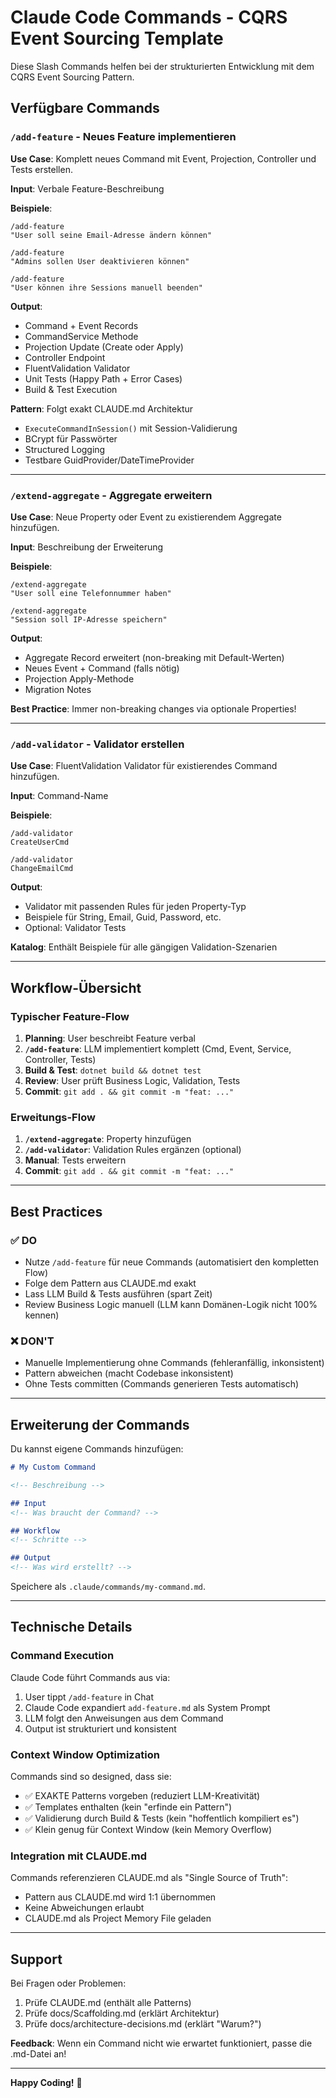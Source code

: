 # Claude Code Commands - CQRS Event Sourcing Template

Diese Slash Commands helfen bei der strukturierten Entwicklung mit dem CQRS Event Sourcing Pattern.

## Verfügbare Commands

### `/add-feature` - Neues Feature implementieren

**Use Case**: Komplett neues Command mit Event, Projection, Controller und Tests erstellen.

**Input**: Verbale Feature-Beschreibung

**Beispiele**:
```
/add-feature
"User soll seine Email-Adresse ändern können"

/add-feature
"Admins sollen User deaktivieren können"

/add-feature
"User können ihre Sessions manuell beenden"
```

**Output**:
- Command + Event Records
- CommandService Methode
- Projection Update (Create oder Apply)
- Controller Endpoint
- FluentValidation Validator
- Unit Tests (Happy Path + Error Cases)
- Build & Test Execution

**Pattern**: Folgt exakt CLAUDE.md Architektur
- `ExecuteCommandInSession()` mit Session-Validierung
- BCrypt für Passwörter
- Structured Logging
- Testbare GuidProvider/DateTimeProvider

---

### `/extend-aggregate` - Aggregate erweitern

**Use Case**: Neue Property oder Event zu existierendem Aggregate hinzufügen.

**Input**: Beschreibung der Erweiterung

**Beispiele**:
```
/extend-aggregate
"User soll eine Telefonnummer haben"

/extend-aggregate
"Session soll IP-Adresse speichern"
```

**Output**:
- Aggregate Record erweitert (non-breaking mit Default-Werten)
- Neues Event + Command (falls nötig)
- Projection Apply-Methode
- Migration Notes

**Best Practice**: Immer non-breaking changes via optionale Properties!

---

### `/add-validator` - Validator erstellen

**Use Case**: FluentValidation Validator für existierendes Command hinzufügen.

**Input**: Command-Name

**Beispiele**:
```
/add-validator
CreateUserCmd

/add-validator
ChangeEmailCmd
```

**Output**:
- Validator mit passenden Rules für jeden Property-Typ
- Beispiele für String, Email, Guid, Password, etc.
- Optional: Validator Tests

**Katalog**: Enthält Beispiele für alle gängigen Validation-Szenarien

---

## Workflow-Übersicht

### Typischer Feature-Flow

1. **Planning**: User beschreibt Feature verbal
2. **`/add-feature`**: LLM implementiert komplett (Cmd, Event, Service, Controller, Tests)
3. **Build & Test**: `dotnet build && dotnet test`
4. **Review**: User prüft Business Logic, Validation, Tests
5. **Commit**: `git add . && git commit -m "feat: ..."`

### Erweitungs-Flow

1. **`/extend-aggregate`**: Property hinzufügen
2. **`/add-validator`**: Validation Rules ergänzen (optional)
3. **Manual**: Tests erweitern
4. **Commit**: `git add . && git commit -m "feat: ..."`

---

## Best Practices

### ✅ DO

- Nutze `/add-feature` für neue Commands (automatisiert den kompletten Flow)
- Folge dem Pattern aus CLAUDE.md exakt
- Lass LLM Build & Tests ausführen (spart Zeit)
- Review Business Logic manuell (LLM kann Domänen-Logik nicht 100% kennen)

### ❌ DON'T

- Manuelle Implementierung ohne Commands (fehleranfällig, inkonsistent)
- Pattern abweichen (macht Codebase inkonsistent)
- Ohne Tests committen (Commands generieren Tests automatisch)

---

## Erweiterung der Commands

Du kannst eigene Commands hinzufügen:

```markdown
# My Custom Command

<!-- Beschreibung -->

## Input
<!-- Was braucht der Command? -->

## Workflow
<!-- Schritte -->

## Output
<!-- Was wird erstellt? -->
```

Speichere als `.claude/commands/my-command.md`.

---

## Technische Details

### Command Execution

Claude Code führt Commands aus via:
1. User tippt `/add-feature` in Chat
2. Claude Code expandiert `add-feature.md` als System Prompt
3. LLM folgt den Anweisungen aus dem Command
4. Output ist strukturiert und konsistent

### Context Window Optimization

Commands sind so designed, dass sie:
- ✅ EXAKTE Patterns vorgeben (reduziert LLM-Kreativität)
- ✅ Templates enthalten (kein "erfinde ein Pattern")
- ✅ Validierung durch Build & Tests (kein "hoffentlich kompiliert es")
- ✅ Klein genug für Context Window (kein Memory Overflow)

### Integration mit CLAUDE.md

Commands referenzieren CLAUDE.md als "Single Source of Truth":
- Pattern aus CLAUDE.md wird 1:1 übernommen
- Keine Abweichungen erlaubt
- CLAUDE.md als Project Memory File geladen

---

## Support

Bei Fragen oder Problemen:
1. Prüfe CLAUDE.md (enthält alle Patterns)
2. Prüfe docs/Scaffolding.md (erklärt Architektur)
3. Prüfe docs/architecture-decisions.md (erklärt "Warum?")

**Feedback**: Wenn ein Command nicht wie erwartet funktioniert, passe die .md-Datei an!

---

**Happy Coding!** 🚀
